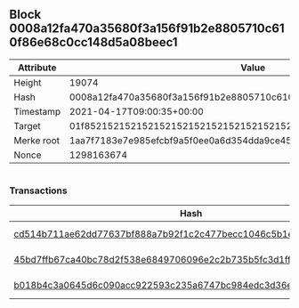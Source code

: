 ## Block 0008a12fa470a35680f3a156f91b2e8805710c610f86e68c0cc148d5a08beec1

Attribute | Value
--- | ---
Height | 19074
Hash | 0008a12fa470a35680f3a156f91b2e8805710c610f86e68c0cc148d5a08beec1
Timestamp | 2021-04-17T09:00:35+00:00
Target | 01f8521521521521521521521521521521521521521521521521521521521521
Merke root | 1aa7f7183e7e985efcbf9a5f0ee0a6d354dda9ce45901519ad0f12d2019694aa
Nonce | 1298163674

```

```

### Transactions

Hash | Amount
--- | ---
[cd514b711ae62dd77637bf888a7b92f1c2c477becc1046c5b1e243038c65c73f](cd514b711ae62dd77637bf888a7b92f1c2c477becc1046c5b1e243038c65c73f.md) | 10.00000005 SKEPTI 
[45bd7ffb67ca40bc78d2f538e6849706096e2c2b735b5fc3d1fff2997a41a8ad](45bd7ffb67ca40bc78d2f538e6849706096e2c2b735b5fc3d1fff2997a41a8ad.md) | 9.99999998 SKEPTI 
[b018b4c3a0645d6c090acc922593c235a6747bc984edc3d36e70a2c849e4f650](b018b4c3a0645d6c090acc922593c235a6747bc984edc3d36e70a2c849e4f650.md) | 579.99999997 SKEPTI 
